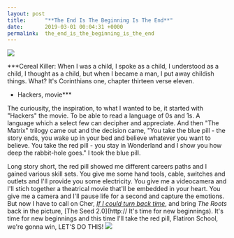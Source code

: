 ```yaml
---
layout: post
title:      "**The End Is The Beginning Is The End**"
date:       2019-03-01 00:04:31 +0000
permalink:  the_end_is_the_beginning_is_the_end
---
```


![](http://static1.squarespace.com/static/52af8c2de4b0ae2d32360f12/t/551cebd4e4b0f86de55c4a5a/1427958742396/8qMbloom6im.png?format=750w)


***Cereal Killer: When I was a child, I spoke as a child, I understood as a child, I thought as a child, but when I became a man, I put away childish things. What? It's Corinthians one, chapter thirteen verse eleven.
- Hackers, movie***


The curiousity, the inspiration, to what I wanted to be, it started with "Hackers" the movie. To be able to read a language of 0s and 1s. A language which a select few can decipher and appreciate. And then "The Matrix" trilogy came out and the decision came, "You take the blue pill - the story ends, you wake up in your bed and believe whatever you want to believe. You take the red pill - you stay in Wonderland and I show you how deep the rabbit-hole goes." I took the blue pill.

Long story short, the red pill showed me different careers paths and I gained various skill sets. You give me some hand tools, cable, switches and outlets and I'll provide you some electricity. You give me a videocamera and I'll stich together a theatrical movie that'll be embedded in your heart. You give me a camera and I'll pause life for a second and capture the emotions. But now I have to call on Cher, *[If I could turn back time](http://www.youtube.com/watch?v=BsKbwR7WXN4)*, and bring *The Roots* back in the picture, [The Seed 2.0](http:// It's time for new beginnings). It's time for new beginnings and this time I'll take the red pill, Flatiron School, we're gonna win, LET'S DO THIS! ![](https://thumbs.gfycat.com/AnimatedUntriedBluebottlejellyfish-max-1mb.gif)

